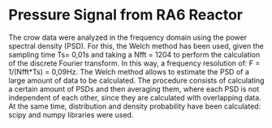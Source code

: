 # Pressure Signal from RA6 Reactor
The crow data were analyzed in the frequency domain using the power spectral density (PSD). For this, the Welch method has been used, given the sampling time Ts= 0,01s and taking a Nfft = 1204 to perform the calculation of the discrete Fourier transform. In this way, a frequency resolution of: F = 1/(Nfft*Ts) = 0,09Hz.
The Welch method allows to estimate the PSD of a large amount of data to be calculated. The procedure consists of calculating a certain amount of PSDs and then averaging them, where each PSD is not independent of each other, since they are calculated with overlapping data.
At the same time, distribution and density probability have been calculated:
scipy and numpy libraries were used.
